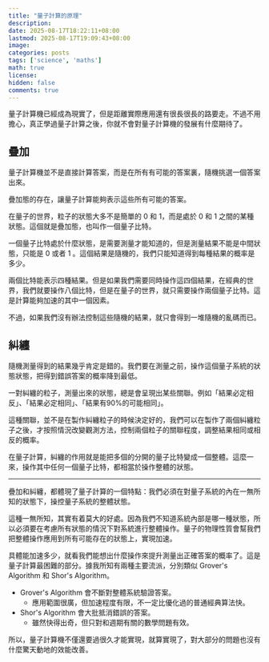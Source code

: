 ```yaml
---
title: "量子計算的原理"
description: 
date: 2025-08-17T18:22:11+08:00
lastmod: 2025-08-17T19:09:43+08:00
image: 
categories: posts
tags: ['science', 'maths']
math: true
license: 
hidden: false
comments: true
---
```


量子計算機已經成為現實了，但是距離實際應用還有很長很長的路要走。不過不用擔心，真正學過量子計算之後，你就不會對量子計算機的發展有什麼期待了。

## 疊加
量子計算機並不是直接計算答案，而是在所有有可能的答案裏，隨機挑選一個答案出來。

疊加態的存在，讓量子計算能夠表示這些所有可能的答案。

在量子的世界，粒子的狀態大多不是簡單的 0 和 1，而是處於 0 和 1 之間的某種狀態。這個就是疊加態，也叫作一個量子比特。

一個量子比特處於什麼狀態，是需要測量才能知道的，但是測量結果不能是中間狀態，只能是 0 或者 1 。這個結果是隨機的，我們只能知道得到每種結果的概率是多少。

兩個比特能表示四種結果。但是如果我們需要同時操作這四個結果，在經典的世界，我們就要操作八個比特，但是在量子的世界，就只需要操作兩個量子比特。這是計算能夠加速的其中一個因素。

不過，如果我們沒有辦法控制這些隨機的結果，就只會得到一堆隨機的亂碼而已。

## 糾纏
隨機測量得到的結果幾乎肯定是錯的。我們要在測量之前，操作這個量子系統的狀態狀態，把得到錯誤答案的概率降到最低。

一對糾纏的粒子，測量出來的狀態，總是會呈現出某些關聯。例如「結果必定相反」、「結果必定相同」、「結果有90%的可能相同」。

這種關聯，並不是在製作糾纏粒子的時候決定好的，我們可以在製作了兩個糾纏粒子之後，才按照情況改變觀測方法，控制兩個粒子的關聯程度，調整結果相同或相反的概率。

在量子計算，糾纏的作用就是能把多個的分開的量子比特變成一個整體。這麼一來，操作其中任何一個量子比特，都相當於操作整體的狀態。

***

疊加和糾纏，都體現了量子計算的一個特點：我們必須在對量子系統的內在一無所知的狀態下，操控量子系統的整體狀態。

這種一無所知，其實有着莫大的好處。因為我們不知道系統內部是哪一種狀態，所以必須要在考慮所有狀態的情況下對系統進行整體操作。量子的物理性質會幫我們把整體操作應用到所有可能存在的狀態上，實現加速。

具體能加速多少，就看我們能想出什麼操作來提升測量出正確答案的概率了。這是量子計算最困難的部分。據我所知有兩種主要流派，分別類似 Grover's Algorithm 和 Shor's Algorithm。
- Grover's Algorithm 會不斷對整體系統驗證答案。
    - 應用範圍很廣，但加速程度有限，不一定比優化過的普通經典算法快。 
- Shor's Algorithm 會大批抵消錯誤的答案。
    - 雖然快得出奇，但只對和週期有關的數學問題有效。

所以，量子計算機不僅還要過很久才能實現，就算實現了，對大部分的問題也沒有什麼驚天動地的效能改善。


